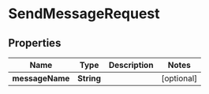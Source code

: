 
# SendMessageRequest

## Properties
Name | Type | Description | Notes
------------ | ------------- | ------------- | -------------
**messageName** | **String** |  |  [optional]



